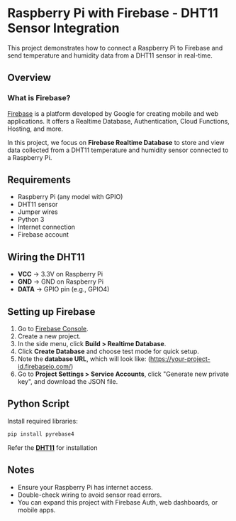 # Raspberry Pi with Firebase - DHT11 Sensor Integration

This project demonstrates how to connect a Raspberry Pi to Firebase and send temperature and humidity data from a DHT11 sensor in real-time.

## Overview

### What is Firebase?

[Firebase](https://firebase.google.com/) is a platform developed by Google for creating mobile and web applications. It offers a Realtime Database, Authentication, Cloud Functions, Hosting, and more.

In this project, we focus on **Firebase Realtime Database** to store and view data collected from a DHT11 temperature and humidity sensor connected to a Raspberry Pi.

## Requirements

- Raspberry Pi (any model with GPIO)
- DHT11 sensor
- Jumper wires
- Python 3
- Internet connection
- Firebase account

##  Wiring the DHT11

- **VCC** → 3.3V on Raspberry Pi
- **GND** → GND on Raspberry Pi
- **DATA** → GPIO pin (e.g., GPIO4)

## Setting up Firebase

1. Go to [Firebase Console](https://console.firebase.google.com/).
2. Create a new project.
3. In the side menu, click **Build > Realtime Database**.
4. Click **Create Database** and choose test mode for quick setup.
5. Note the **database URL**, which will look like: (https://your-project-id.firebaseio.com/)
6. Go to **Project Settings > Service Accounts**, click "Generate new private key", and download the JSON file.

## Python Script

Install required libraries:
```bash
pip install pyrebase4
```

Refer the [**DHT11**](https://github.com/Sathyamurthyskamat/RaspberrySenseHub/tree/main/DHT11) for installation

## Notes
- Ensure your Raspberry Pi has internet access.
- Double-check wiring to avoid sensor read errors.
- You can expand this project with Firebase Auth, web dashboards, or mobile apps.
